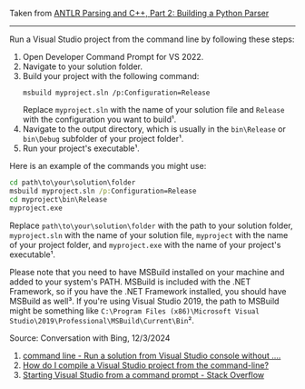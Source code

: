 Taken from [ANTLR Parsing and C++, Part 2: Building a Python Parser](https://www.codeproject.com/Articles/5309206/ANTLR-Parsing-and-Cplusplus-Part-2-Building-a-Pyth)

---

Run a Visual Studio project from the command line by following these steps:

1. Open Developer Command Prompt for VS 2022.
2. Navigate to your solution folder.
3. Build your project with the following command:
    ```
    msbuild myproject.sln /p:Configuration=Release
    ```
    Replace `myproject.sln` with the name of your solution file and `Release` with the configuration you want to build¹.
4. Navigate to the output directory, which is usually in the `bin\Release` or `bin\Debug` subfolder of your project folder¹.
5. Run your project's executable¹.

Here is an example of the commands you might use:
```cmd
cd path\to\your\solution\folder
msbuild myproject.sln /p:Configuration=Release
cd myproject\bin\Release
myproject.exe
```
Replace `path\to\your\solution\folder` with the path to your solution folder, `myproject.sln` with the name of your solution file, `myproject` with the name of your project folder, and `myproject.exe` with the name of your project's executable¹.

Please note that you need to have MSBuild installed on your machine and added to your system's PATH. MSBuild is included with the .NET Framework, so if you have the .NET Framework installed, you should have MSBuild as well³. If you're using Visual Studio 2019, the path to MSBuild might be something like `C:\Program Files (x86)\Microsoft Visual Studio\2019\Professional\MSBuild\Current\Bin`².

Source: Conversation with Bing, 12/3/2024
1. [command line - Run a solution from Visual Studio console without ....](https://stackoverflow.com/questions/15754302/run-a-solution-from-visual-studio-console-without-opening-the-ide)
2. [How do I compile a Visual Studio project from the command-line?](https://stackoverflow.com/questions/498106/how-do-i-compile-a-visual-studio-project-from-the-command-line)
3. [Starting Visual Studio from a command prompt - Stack Overflow](https://stackoverflow.com/questions/973561/starting-visual-studio-from-a-command-prompt)
